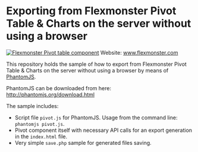 # Exporting from Flexmonster Pivot Table & Charts on the server without using a browser
[![Flexmonster Pivot table component](https://s3.amazonaws.com/flexmonster/github/fm-github-cover.png)](http://flexmonster.com)
Website: www.flexmonster.com

This repository holds the sample of how to export from Flexmonster Pivot Table & Charts on the server without using a browser by means of [PhantomJS](http://phantomjs.org/).

PhantomJS can be downloaded from here: http://phantomjs.org/download.html

The sample includes:
- Script file `pivot.js` for PhantomJS. Usage from the command line: `phantomjs pivot.js`.
- Pivot component itself with necessary API calls for an export generation in the `index.html` file.
- Very simple `save.php` sample for generated files saving.
